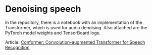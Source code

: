 # Denoising speech
In the repository, there is a notebook with an implementation of the Transformer, which is used for audio denoising. Also attached are the PyTorch model weights and TensorBoard logs.

Article: [Conformer: Convolution-augmented Transformer for Speech Recognition](https://arxiv.org/abs/2005.08100)
